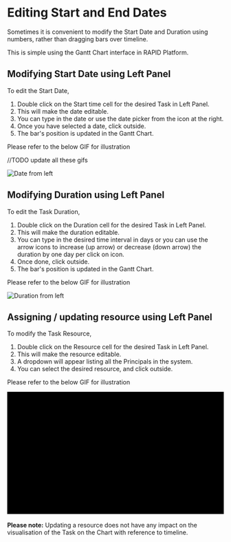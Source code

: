 # Editing Start and End Dates

Sometimes it is convenient to modify the Start Date and Duration using numbers, rather than dragging bars over timeline.

This is simple using the Gantt Chart interface in RAPID Platform.

## Modifying Start Date using Left Panel

To edit the Start Date,

1. Double click on the Start time cell for the desired Task in Left Panel.
2. This will make the date editable.
3. You can type in the date or use the date picker from the icon at the right.
4. Once you have selected a date, click outside.
5. The bar's position is updated in the Gantt Chart.

Please refer to the below GIF for illustration

//TODO update all these gifs

![Date from left](changing-date.gif)

## Modifying Duration using Left Panel

To edit the Task Duration,

1. Double click on the Duration cell for the desired Task in Left Panel.
2. This will make the duration editable.
3. You can type in the desired time interval in days or you can use the arrow icons to increase (up arrow) or decrease (down arrow) the duration by one day per click on icon.
4. Once done, click outside.
5. The bar's position is updated in the Gantt Chart.

Please refer to the below GIF for illustration

![Duration from left](changing-duration.gif)

## Assigning / updating resource using Left Panel

To modify the Task Resource,

1. Double click on the Resource cell for the desired Task in Left Panel.
2. This will make the resource editable.
3. A dropdown will appear listing all the Principals in the system.
4. You can select the desired resource, and click outside.

Please refer to the below GIF for illustration

![Resource from left](changing-resource.gif)

**Please note:** Updating a resource does not have any impact on the visualisation of the Task on the Chart with reference to timeline.
